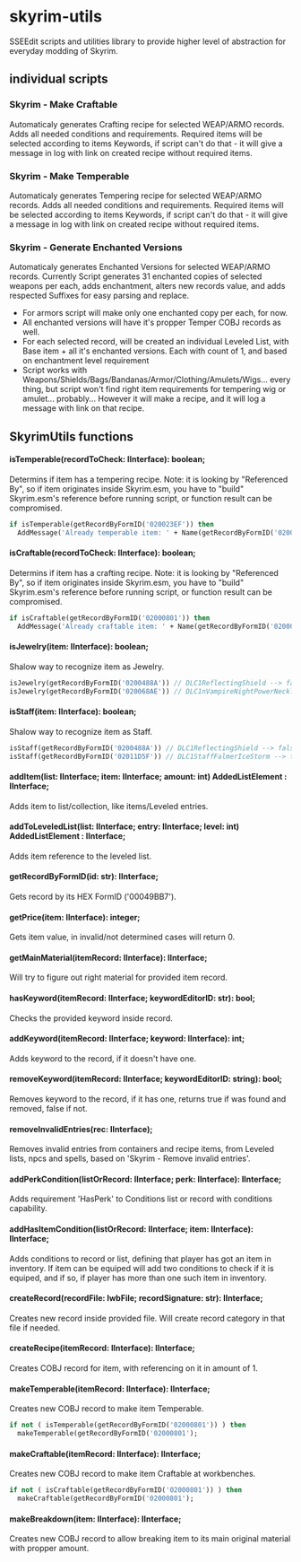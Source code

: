 # skyrim-utils
SSEEdit scripts and utilities library to provide higher level of abstraction for everyday modding of Skyrim.

## individual scripts
### Skyrim - Make Craftable
Automaticaly generates Crafting recipe for selected WEAP/ARMO records. Adds all needed conditions and requirements. Required items will be selected according to items Keywords, if script can't do that - it will give a message in log with link on created recipe without required items.

### Skyrim - Make Temperable
Automaticaly generates Tempering recipe for selected WEAP/ARMO records. Adds all needed conditions and requirements. Required items will be selected according to items Keywords, if script can't do that - it will give a message in log with link on created recipe without required items.

### Skyrim - Generate Enchanted Versions
Automaticaly generates Enchanted Versions for selected WEAP/ARMO records.
Currently Script generates 31 enchanted copies of selected weapons per each, adds enchantment, alters new records value, and adds respected Suffixes for easy parsing and replace.
* For armors script will make only one enchanted copy per each, for now.
* All enchanted versions will have it's propper Temper COBJ records as well.
* For each selected record, will be created an individual Leveled List, with Base item + all it's enchanted versions. Each with count of 1, and based on enchantment level requirement
* Script works with Weapons/Shields/Bags/Bandanas/Armor/Clothing/Amulets/Wigs... every thing, but script won't find right item requirements for tempering wig or amulet... probably... However it will make a recipe, and it will log a message with link on that recipe.

## SkyrimUtils functions
#### isTemperable(recordToCheck: IInterface): boolean;
Determins if item has a tempering recipe. Note: it is looking by "Referenced By", so if item originates inside Skyrim.esm, you have to "build" Skyrim.esm's reference before running script, or function result can be compromised.
``` pascal
if isTemperable(getRecordByFormID('020023EF')) then
  AddMessage('Already temperable item: ' + Name(getRecordByFormID('020023EF')));
```
#### isCraftable(recordToCheck: IInterface): boolean;
Determins if item has a crafting recipe. Note: it is looking by "Referenced By", so if item originates inside Skyrim.esm, you have to "build" Skyrim.esm's reference before running script, or function result can be compromised.
``` pascal
if isCraftable(getRecordByFormID('02000801')) then
  AddMessage('Already craftable item: ' + Name(getRecordByFormID('02000801')));
```
#### isJewelry(item: IInterface): boolean;
Shalow way to recognize item as Jewelry.
``` pascal
isJewelry(getRecordByFormID('0200488A')) // DLC1ReflectingShield --> false
isJewelry(getRecordByFormID('020068AE')) // DLC1nVampireNightPowerNecklaceBats --> true
```
#### isStaff(item: IInterface): boolean;
Shalow way to recognize item as Staff.
``` pascal
isStaff(getRecordByFormID('0200488A')) // DLC1ReflectingShield --> false
isStaff(getRecordByFormID('02011D5F')) // DLC1StaffFalmerIceStorm --> true
```

#### addItem(list: IInterface; item: IInterface; amount: int) AddedListElement : IInterface;
Adds item to list/collection, like items/Leveled entries.

#### addToLeveledList(list: IInterface; entry: IInterface; level: int) AddedListElement : IInterface;
Adds item reference to the leveled list.

#### getRecordByFormID(id: str): IInterface;
Gets record by its HEX FormID ('00049BB7').
#### getPrice(item: IInterface): integer;
Gets item value, in invalid/not determined cases will return 0.
#### getMainMaterial(itemRecord: IInterface): IInterface;
Will try to figure out right material for provided item record.

#### hasKeyword(itemRecord: IInterface; keywordEditorID: str): bool;
Checks the provided keyword inside record.
#### addKeyword(itemRecord: IInterface; keyword: IInterface): int;
Adds keyword to the record, if it doesn't have one.
#### removeKeyword(itemRecord: IInterface; keywordEditorID: string): bool;
Removes keyword to the record, if it has one, returns true if was found and removed, false if not.

#### removeInvalidEntries(rec: IInterface);
Removes invalid entries from containers and recipe items, from Leveled lists, npcs and spells, based on 'Skyrim - Remove invalid entries'.

#### addPerkCondition(listOrRecord: IInterface; perk: IInterface): IInterface;
Adds requirement 'HasPerk' to Conditions list or record with conditions capability.
#### addHasItemCondition(listOrRecord: IInterface; item: IInterface): IInterface;
Adds conditions to record or list, defining that player has got an item in inventory. If item can be equiped will add two conditions to check if it is equiped, and if so, if player has more than one such item in inventory.

#### createRecord(recordFile: IwbFile; recordSignature: str): IInterface;
Creates new record inside provided file. Will create record category in that file if needed.
#### createRecipe(itemRecord: IInterface): IInterface;
Creates COBJ record for item, with referencing on it in amount of 1.

#### makeTemperable(itemRecord: IInterface): IInterface;
Creates new COBJ record to make item Temperable.
```pascal
if not ( isTemperable(getRecordByFormID('02000801')) ) then
  makeTemperable(getRecordByFormID('02000801');
```
#### makeCraftable(itemRecord: IInterface): IInterface;
Creates new COBJ record to make item Craftable at workbenches.
```pascal
if not ( isCraftable(getRecordByFormID('02000801')) ) then
  makeCraftable(getRecordByFormID('02000801');
```
#### makeBreakdown(item: IInterface): IInterface;
Creates new COBJ record to allow breaking item to its main original material with propper amount.
